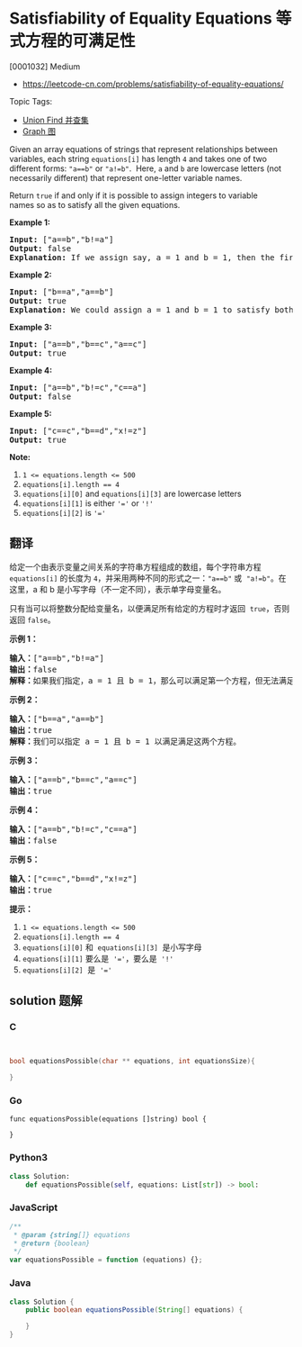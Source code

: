# Satisfiability of Equality Equations 等式方程的可满足性

[0001032] Medium

- https://leetcode-cn.com/problems/satisfiability-of-equality-equations/

Topic Tags:

- [Union Find 并查集](https://leetcode-cn.com/tag/union-find/)
- [Graph 图](https://leetcode-cn.com/tag/graph/)

Given an array equations of strings that represent relationships between variables, each string `equations[i]` has length `4` and takes one of two different forms: `"a==b"` or `"a!=b"`.  Here, `a` and `b` are lowercase letters (not necessarily different) that represent one-letter variable names.

Return `true` if and only if it is possible to assign integers to variable names so as to satisfy all the given equations.

**Example 1:**

<pre><strong>Input: </strong><span id="example-input-1-1">["a==b","b!=a"]</span>
<strong>Output: </strong><span id="example-output-1">false</span>
<strong>Explanation: </strong>If we assign say, a = 1 and b = 1, then the first equation is satisfied, but not the second.  There is no way to assign the variables to satisfy both equations.
</pre>

**Example 2:**

<pre><strong>Input: </strong><span id="example-input-2-1">["b==a","a==b"]</span>
<strong>Output: </strong><span id="example-output-2">true</span>
<strong>Explanation: </strong>We could assign a = 1 and b = 1 to satisfy both equations.
</pre>

**Example 3:**

<pre><strong>Input: </strong><span id="example-input-3-1">["a==b","b==c","a==c"]</span>
<strong>Output: </strong><span id="example-output-3">true</span>
</pre>

**Example 4:**

<pre><strong>Input: </strong><span id="example-input-4-1">["a==b","b!=c","c==a"]</span>
<strong>Output: </strong><span id="example-output-4">false</span>
</pre>

**Example 5:**

<pre><strong>Input: </strong><span id="example-input-5-1">["c==c","b==d","x!=z"]</span>
<strong>Output: </strong><span id="example-output-5">true</span>
</pre>

**Note:**

1.  `1 <= equations.length <= 500`
2.  `equations[i].length == 4`
3.  `equations[i][0]` and `equations[i][3]` are lowercase letters
4.  `equations[i][1]` is either `'='` or `'!'`
5.  `equations[i][2]` is `'='`

## 翻译

给定一个由表示变量之间关系的字符串方程组成的数组，每个字符串方程 `equations[i]` 的长度为 `4`，并采用两种不同的形式之一：`"a==b"` 或  `"a!=b"`。在这里，a 和 b 是小写字母（不一定不同），表示单字母变量名。

只有当可以将整数分配给变量名，以便满足所有给定的方程时才返回  `true`，否则返回 `false`。

**示例 1：**

<pre><strong>输入：</strong>["a==b","b!=a"]
<strong>输出：</strong>false
<strong>解释：</strong>如果我们指定，a = 1 且 b = 1，那么可以满足第一个方程，但无法满足第二个方程。没有办法分配变量同时满足这两个方程。
</pre>

**示例 2：**

<pre><strong>输入：</strong>["b==a","a==b"]
<strong>输出：</strong>true
<strong>解释：</strong>我们可以指定 a = 1 且 b = 1 以满足满足这两个方程。
</pre>

**示例 3：**

<pre><strong>输入：</strong>["a==b","b==c","a==c"]
<strong>输出：</strong>true
</pre>

**示例 4：**

<pre><strong>输入：</strong>["a==b","b!=c","c==a"]
<strong>输出：</strong>false
</pre>

**示例 5：**

<pre><strong>输入：</strong>["c==c","b==d","x!=z"]
<strong>输出：</strong>true
</pre>

**提示：**

1.  `1 <= equations.length <= 500`
2.  `equations[i].length == 4`
3.  `equations[i][0]` 和  `equations[i][3]`  是小写字母
4.  `equations[i][1]` 要么是  `'='`，要么是  `'!'`
5.  `equations[i][2]`  是  `'='`

## solution 题解

### C

```c


bool equationsPossible(char ** equations, int equationsSize){

}


```

### Go

```golang
func equationsPossible(equations []string) bool {

}
```

### Python3

```python
class Solution:
    def equationsPossible(self, equations: List[str]) -> bool:

```

### JavaScript

```javascript
/**
 * @param {string[]} equations
 * @return {boolean}
 */
var equationsPossible = function (equations) {};
```

### Java

```java
class Solution {
    public boolean equationsPossible(String[] equations) {

    }
}
```
